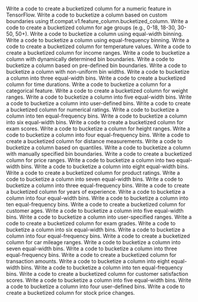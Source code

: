 Write a code to create a bucketized column for a numeric feature in TensorFlow.
Write a code to bucketize a column based on custom boundaries using tf.compat.v1.feature_column.bucketized_column.
Write a code to create a bucketized column for age groups (e.g., 0-18, 18-30, 30-50, 50+).
Write a code to bucketize a column using equal-width binning.
Write a code to bucketize a column using equal-frequency binning.
Write a code to create a bucketized column for temperature values.
Write a code to create a bucketized column for income ranges.
Write a code to bucketize a column with dynamically determined bin boundaries.
Write a code to bucketize a column based on pre-defined bin boundaries.
Write a code to bucketize a column with non-uniform bin widths.
Write a code to bucketize a column into three equal-width bins.
Write a code to create a bucketized column for time durations.
Write a code to bucketize a column for a categorical feature.
Write a code to create a bucketized column for weight ranges.
Write a code to bucketize a column into five equal-width bins.
Write a code to bucketize a column into user-defined bins.
Write a code to create a bucketized column for numerical ratings.
Write a code to bucketize a column into ten equal-frequency bins.
Write a code to bucketize a column into six equal-width bins.
Write a code to create a bucketized column for exam scores.
Write a code to bucketize a column for height ranges.
Write a code to bucketize a column into four equal-frequency bins.
Write a code to create a bucketized column for distance measurements.
Write a code to bucketize a column based on quantiles.
Write a code to bucketize a column with manually specified bin boundaries.
Write a code to create a bucketized column for price ranges.
Write a code to bucketize a column into two equal-width bins.
Write a code to bucketize a column into eight equal-width bins.
Write a code to create a bucketized column for product ratings.
Write a code to bucketize a column into seven equal-width bins.
Write a code to bucketize a column into three equal-frequency bins.
Write a code to create a bucketized column for years of experience.
Write a code to bucketize a column into four equal-width bins.
Write a code to bucketize a column into ten equal-frequency bins.
Write a code to create a bucketized column for customer ages.
Write a code to bucketize a column into five equal-width bins.
Write a code to bucketize a column into user-specified ranges.
Write a code to create a bucketized column for exam grades.
Write a code to bucketize a column into six equal-width bins.
Write a code to bucketize a column into four equal-frequency bins.
Write a code to create a bucketized column for car mileage ranges.
Write a code to bucketize a column into seven equal-width bins.
Write a code to bucketize a column into three equal-frequency bins.
Write a code to create a bucketized column for transaction amounts.
Write a code to bucketize a column into eight equal-width bins.
Write a code to bucketize a column into ten equal-frequency bins.
Write a code to create a bucketized column for customer satisfaction scores.
Write a code to bucketize a column into five equal-width bins.
Write a code to bucketize a column into four user-defined bins.
Write a code to create a bucketized column for stock price changes.